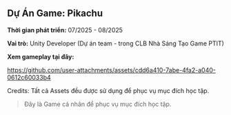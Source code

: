 ## Dự Án Game: Pikachu

**Thời gian phát triển:** 07/2025 - 08/2025

**Vai trò:** Unity Developer (Dự án team - trong CLB Nhà Sáng Tạo Game PTIT)

**Xem gameplay tại đây:**

https://github.com/user-attachments/assets/cdd6a410-7abe-4fa2-a040-0612c60033b4

Credits: Tất cả Assets đều được sử dụng để phục vụ mục đích học tập.

> Đây là Game cá nhân để phục vụ mục đích học tập.
